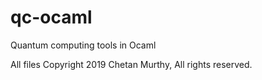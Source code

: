 # qc-ocaml
Quantum computing tools in Ocaml

All files Copyright 2019 Chetan Murthy, All rights reserved.
